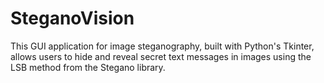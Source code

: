 # SteganoVision
This GUI application for image steganography, built with Python's Tkinter, allows users to hide and reveal secret text messages in images using the LSB method from the Stegano library.
